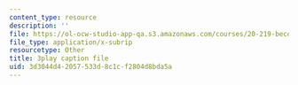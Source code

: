 ```yaml
---
content_type: resource
description: ''
file: https://ol-ocw-studio-app-qa.s3.amazonaws.com/courses/20-219-becoming-the-next-bill-nye-writing-and-hosting-the-educational-show-january-iap-2015/3d3044d42057533d8c1cf2804d8bda5a_VHyCh1mDneE.vtt
file_type: application/x-subrip
resourcetype: Other
title: 3play caption file
uid: 3d3044d4-2057-533d-8c1c-f2804d8bda5a
---
```

